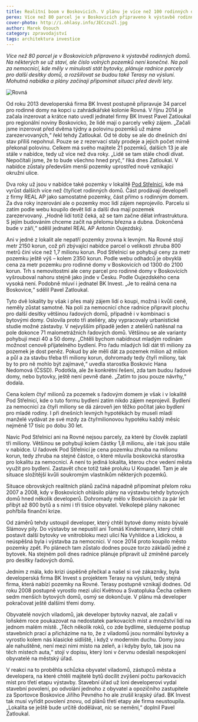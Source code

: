```yaml
---
title: Realitní boom v Boskovicích. V plánu je více než 100 rodinných domů a další bytovky
perex: Více než 80 parcel je v Boskovicích připraveno k výstavbě rodinných domů. Na některých se už staví, ale číslo volných pozemků není konečné.
cover-photo: http://i.ohlasy.info/JECczu2l.jpg
author: Marek Osouch
category: zpravodajství
tags: architektura investice
---
```


*Více než 80 parcel je v Boskovicích připraveno k výstavbě rodinných domů. Na některých se už staví, ale číslo volných pozemků není konečné. Na poli za nemocnicí, kde měly v minulosti stát bytovky, plánuje radnice parcely pro další desítky domů, a rozšiřovat se budou také Terasy na výsluní. Mohutná nabídka a plány začínají připomínat situaci před devíti lety.*

<img src="http://i.ohlasy.info/JECczu2.jpg" alt="Rovná" class="img-responsive img-popup" data-author="Tomáš Znamenáček">

Od roku 2013 developerská firma BK Invest postupně připravuje 34 parcel pro rodinné domy na kopci u zahrádkářské kolonie Rovná. V říjnu 2014 je začala inzerovat a krátce nato uvedl jednatel firmy BK Invest Pavel Zatloukal pro regionální noviny Boskovicko, že lidé mají o parcely velký zájem. „Začali jsme inzerovat před dvěma týdny a polovinu pozemků už máme zarezervovaných,“ řekl tehdy Zatloukal. Od té doby se ale do dnešních dní stav příliš nepohnul. Pouze se z rezervací staly prodeje a jejich počet mírně překonal polovinu. Celkem má svého majitele 21 pozemků, dalších 13 je ale stále v nabídce, tedy už více než dva roky. „Lidé se tam stále chodí dívat. Nepočítali jsme, že to bude všechno hned pryč,“ říká dnes Zatloukal. V nabídce zůstaly především menší pozemky uprostřed nově vznikající okružní ulice.

Dva roky už jsou v nabídce také pozemky v lokalitě [Pod Střelnicí](http://www.ohlasy.info/clanky/2015/08/nova-vystavba.html), kde má vyrůst dalších více než čtyřicet rodinných domů. Část prodávají developeři z firmy REAL AP jako samostatné pozemky, část přímo s rodinným domem. Za dva roky inzerování ale o pozemky moc lidí zájem neprojevilo. Parcelu si zatím podle webu koupilo devět lidí a další dva mají pozemek zarezervovaný. „Hodně lidí totiž čeká, až se tam začne dělat infrastruktura. S jejím budováním chceme začít na přelomu března a dubna. Dokončená bude v září,“ sdělil jednatel REAL AP Antonín Oujezdský.

Ani v jedné z lokalit ale nepatří pozemky zrovna k levným. Na Rovné stojí metr 2150 korun, což při zbývající nabídce parcel o velikosti zhruba 800 metrů činí více než 1,7 milionu korun. Pod Střelnicí se pohybují ceny za metr pozemku ještě výš – kolem 2350 korun. Podle webu odhadců je obvyklá cena za metr pozemku pro rodinné domy v Boskovicích od 1300 do 2100 korun. Trh s nemovitostmi ale ceny parcel pro rodinné domy v Boskovicích vyšrouboval nahoru stejně jako jinde v Česku. Podle Oujezdského cena vysoká není. Podobně mluví i jednatel BK Invest. „Je to reálná cena na Boskovice,“ sdělil Pavel Zatloukal.

Tyto dvě lokality by však i přes malý zájem lidí o koupi, možná i kvůli ceně, neměly zůstat samotné. Na poli za nemocnicí chce radnice připravit plochu pro další desítky většinou řadových domů, případně i v kombinaci s bytovými domy. Oslovila proto tři ateliéry, aby vypracovaly urbanistické studie možné zástavby. V nejvyšším případě jeden z ateliérů natěsnal na pole dokonce 71 malometrážních řadových domů. Většinou se ale varianty pohybují mezi 40 a 50 domy. „Chtěli bychom nabídnout mladým rodinám možnost cenově přijatelného bydlení. Pro řadu mladých lidí dát tři miliony za pozemek je dost peněz. Pokud by ale měli dát za pozemek milion až milion a půl a za stavbu třeba tři miliony korun, dohromady tedy čtyři miliony, tak by to pro ně mohlo být zajímavé,“ uvedla starostka Boskovic Hana Nedomová (ČSSD). Podotkla, ale že konkrétní řešení, zda tam budou řadové domy, nebo bytovky, ještě není pevně dané. „Zatím to jsou pouze návrhy,“ dodala.

Cena kolem čtyř milionů za pozemek s řadovým domem je však i v lokalitě Pod Střelnicí, kde o tuto formu bydlení zatím nikdo zájem neprojevil. Bydlení za nemocnicí za čtyři miliony se dá zároveň jen těžko počítat jako bydlení pro mladé rodiny. I při dnešních levných hypotékách by museli mladí manželé vydávat ze své mzdy za čtyřmilionovou hypotéku každý měsíc nejméně 17 tisíc po dobu 30 let.

Navíc Pod Střelnicí ani na Rovné nejsou parcely, za které by člověk zaplatil tři miliony. Většinou se pohybují kolem částky 1,8 milionu, ale i tak jsou stále v nabídce. U řadovek Pod Střelnicí je cena pozemku zhruba na milionu korun, tedy zhruba na stejné částce, o které mluvila boskovická starostka pro lokalitu za nemocnicí. A není to jediná lokalita, kterou chce vedení města využít pro bydlení. Zastavět chce totiž také proluku U Koupadel. Tam je ale situace složitější kvůli soukromým vlastníkům některých pozemků.

Situace obrovských realitních plánů začíná nápadně připomínat přelom roku 2007 a 2008, kdy v Boskovicích ohlásilo plány na výstavbu tehdy bytových domů hned několik developerů. Dohromady mělo v Boskovicích za pár let přibýt až 800 bytů a s nimi i tři tisíce obyvatel. Velkolepé plány nakonec pohřbila finanční krize.

Od záměrů tehdy ustoupil developer, který chtěl bytové domy místo bývalé Slámovy pily. Do výstavby se nepustil ani Tomáš Kindermann, který chtěl postavit další bytovky ve vnitrobloku mezi ulicí Na Vyhlídce a Lidickou, a neúspěšná byla i výstavba za nemocnicí. V roce 2014 proto koupilo město pozemky zpět. Po plánech tam zůstalo dodnes pouze torzo základů jedné z bytovek. Na stejném poli dnes radnice plánuje připravit už zmíněné parcely pro desítky řadových domů.

Jedním z mála, kdo krizi úspěšně přečkal a našel si své zákazníky, byla developerská firma BK Invest s projektem Terasy na výsluní, tedy stejná firma, která nabízí pozemky na Rovné. Terasy postupně vznikají dodnes. Od roku 2008 postupně vyrostlo mezi ulicí Květnou a Svatopluka Čecha celkem sedm menších bytových domů, osmý se dokončuje. V plánu má developer pokračovat ještě dalšími třemi domy.

Obyvatelé nových viladomů, jak developer bytovky nazval, ale začali v loňském roce poukazovat na nedostatek parkovacích míst a množství lidí na jednom malém místě. „Těch několik roků, co zde bydlíme, sledujeme postup stavebních prací a přicházíme na to, že z viladomů jsou normální bytovky a vyrostlo kolem nás klasické sídliště, i když v moderním duchu. Domy jsou ale nahuštěné, není mezi nimi místo na zeleň, a i kdyby bylo, tak jsou na těch místech auta,“ stojí v dopisu, který loni v červnu odeslali nespokojení obyvatelé na městský úřad.

V reakci na to proběhla schůzka obyvatel viladomů, zástupců města a developera, na které chtěli majitelé bytů docílit zvýšení počtu parkovacích míst pro třetí etapu výstavby. Stavební úřad už loni developerovi vydal stavební povolení, po odvolání jednoho z obyvatel a opozičního zastupitele za Sportovce Boskovice Jiřího Pevného ho ale zrušil krajský úřad. BK Invest tak musí vyřídit povolení znovu, od plánů třetí etapy ale firma neustoupila. „Lokalita se ještě bude určitě dodělávat, nic se nemění,“ doplnil Pavel Zatloukal.
